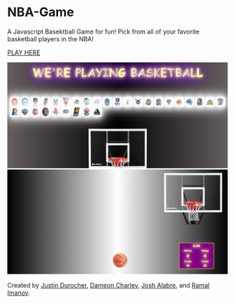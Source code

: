 # NBA-Game

A Javascript Basektball Game for fun! Pick from all of your favorite basketball players in the NBA!

[PLAY HERE](https://justindurocher.github.io/NBA-Game/public)

<img src="public/assets/img/homePage.PNG" alt="Home Page">

<img src="public/assets/img/game.PNG" alt="NBA Game">

Created by [Justin Durocher](http://github.com/justindurocher), [Dameon Charley](http://github.com/dameonc13), [Josh Alabre](http://github.com/Jalabre1995), and [Ramal Imanov](http://github.com/ramalimanov).

